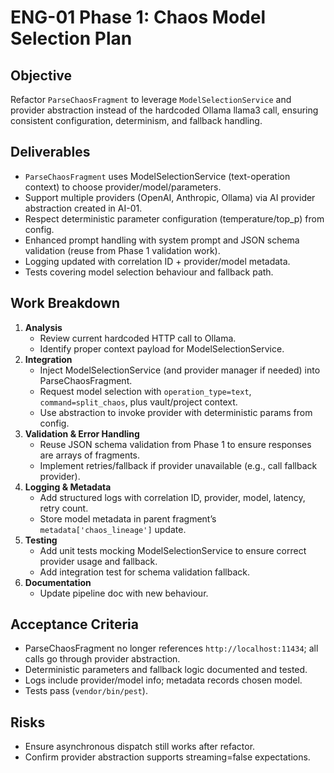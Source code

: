 # ENG-01 Phase 1: Chaos Model Selection Plan

## Objective
Refactor `ParseChaosFragment` to leverage `ModelSelectionService` and provider abstraction instead of the hardcoded Ollama llama3 call, ensuring consistent configuration, determinism, and fallback handling.

## Deliverables
- `ParseChaosFragment` uses ModelSelectionService (text-operation context) to choose provider/model/parameters.
- Support multiple providers (OpenAI, Anthropic, Ollama) via AI provider abstraction created in AI-01.
- Respect deterministic parameter configuration (temperature/top_p) from config.
- Enhanced prompt handling with system prompt and JSON schema validation (reuse from Phase 1 validation work).
- Logging updated with correlation ID + provider/model metadata.
- Tests covering model selection behaviour and fallback path.

## Work Breakdown
1. **Analysis**
   - Review current hardcoded HTTP call to Ollama.
   - Identify proper context payload for ModelSelectionService.
2. **Integration**
   - Inject ModelSelectionService (and provider manager if needed) into ParseChaosFragment.
   - Request model selection with `operation_type=text`, `command=split_chaos`, plus vault/project context.
   - Use abstraction to invoke provider with deterministic params from config.
3. **Validation & Error Handling**
   - Reuse JSON schema validation from Phase 1 to ensure responses are arrays of fragments.
   - Implement retries/fallback if provider unavailable (e.g., call fallback provider).
4. **Logging & Metadata**
   - Add structured logs with correlation ID, provider, model, latency, retry count.
   - Store model metadata in parent fragment’s `metadata['chaos_lineage']` update.
5. **Testing**
   - Add unit tests mocking ModelSelectionService to ensure correct provider usage and fallback.
   - Add integration test for schema validation fallback.
6. **Documentation**
   - Update pipeline doc with new behaviour.

## Acceptance Criteria
- ParseChaosFragment no longer references `http://localhost:11434`; all calls go through provider abstraction.
- Deterministic parameters and fallback logic documented and tested.
- Logs include provider/model info; metadata records chosen model.
- Tests pass (`vendor/bin/pest`).

## Risks
- Ensure asynchronous dispatch still works after refactor.
- Confirm provider abstraction supports streaming=false expectations.
